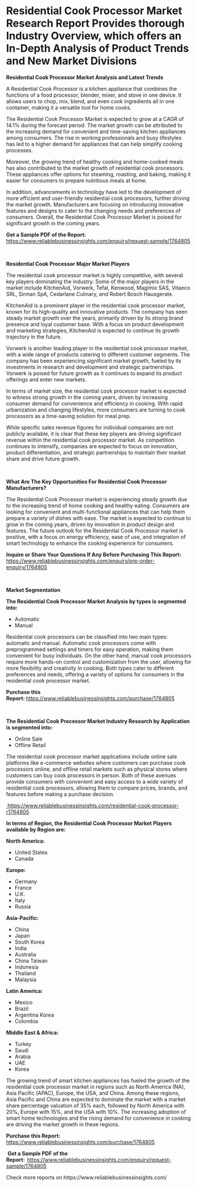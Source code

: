 <p><h1>Residential Cook Processor Market Research Report Provides thorough Industry Overview, which offers an In-Depth Analysis of Product Trends and New Market Divisions</h1></p><p><strong>Residential Cook Processor Market Analysis and Latest Trends</strong></p>
<p><p>A Residential Cook Processor is a kitchen appliance that combines the functions of a food processor, blender, mixer, and stove in one device. It allows users to chop, mix, blend, and even cook ingredients all in one container, making it a versatile tool for home cooks.</p><p>The Residential Cook Processor Market is expected to grow at a CAGR of 14.1% during the forecast period. The market growth can be attributed to the increasing demand for convenient and time-saving kitchen appliances among consumers. The rise in working professionals and busy lifestyles has led to a higher demand for appliances that can help simplify cooking processes.</p><p>Moreover, the growing trend of healthy cooking and home-cooked meals has also contributed to the market growth of residential cook processors. These appliances offer options for steaming, roasting, and baking, making it easier for consumers to prepare nutritious meals at home.</p><p>In addition, advancements in technology have led to the development of more efficient and user-friendly residential cook processors, further driving the market growth. Manufacturers are focusing on introducing innovative features and designs to cater to the changing needs and preferences of consumers. Overall, the Residential Cook Processor Market is poised for significant growth in the coming years.</p></p>
<p><strong>Get a Sample PDF of the Report:&nbsp;</strong> <a href="https://www.reliablebusinessinsights.com/enquiry/request-sample/1764805">https://www.reliablebusinessinsights.com/enquiry/request-sample/1764805</a></p>
<p>&nbsp;</p>
<p><strong>Residential Cook Processor Major Market Players</strong></p>
<p><p>The residential cook processor market is highly competitive, with several key players dominating the industry. Some of the major players in the market include KitchenAid, Vorwerk, Tefal, Kenwood, Magimix SAS, Vitaeco SRL, Sirman SpA, Cedarlane Culinary, and Robert Bosch Hausgerate.</p><p>KitchenAid is a prominent player in the residential cook processor market, known for its high-quality and innovative products. The company has seen steady market growth over the years, primarily driven by its strong brand presence and loyal customer base. With a focus on product development and marketing strategies, KitchenAid is expected to continue its growth trajectory in the future.</p><p>Vorwerk is another leading player in the residential cook processor market, with a wide range of products catering to different customer segments. The company has been experiencing significant market growth, fueled by its investments in research and development and strategic partnerships. Vorwerk is poised for future growth as it continues to expand its product offerings and enter new markets.</p><p>In terms of market size, the residential cook processor market is expected to witness strong growth in the coming years, driven by increasing consumer demand for convenience and efficiency in cooking. With rapid urbanization and changing lifestyles, more consumers are turning to cook processors as a time-saving solution for meal prep.</p><p>While specific sales revenue figures for individual companies are not publicly available, it is clear that these key players are driving significant revenue within the residential cook processor market. As competition continues to intensify, companies are expected to focus on innovation, product differentiation, and strategic partnerships to maintain their market share and drive future growth.</p></p>
<p>&nbsp;</p>
<p><strong>What Are The Key Opportunities For Residential Cook Processor Manufacturers?</strong></p>
<p><p>The Residential Cook Processor market is experiencing steady growth due to the increasing trend of home cooking and healthy eating. Consumers are looking for convenient and multi-functional appliances that can help them prepare a variety of dishes with ease. The market is expected to continue to grow in the coming years, driven by innovation in product design and features. The future outlook for the Residential Cook Processor market is positive, with a focus on energy efficiency, ease of use, and integration of smart technology to enhance the cooking experience for consumers.</p></p>
<p><strong>Inquire or Share Your Questions If Any Before Purchasing This Report:</strong> <a href="https://www.reliablebusinessinsights.com/enquiry/pre-order-enquiry/1764805">https://www.reliablebusinessinsights.com/enquiry/pre-order-enquiry/1764805</a></p>
<p>&nbsp;</p>
<p><strong>Market Segmentation</strong></p>
<p><strong>The Residential Cook Processor Market Analysis by types is segmented into:</strong></p>
<p><ul><li>Automatic</li><li>Manual</li></ul></p>
<p><p>Residential cook processors can be classified into two main types: automatic and manual. Automatic cook processors come with preprogrammed settings and timers for easy operation, making them convenient for busy individuals. On the other hand, manual cook processors require more hands-on control and customization from the user, allowing for more flexibility and creativity in cooking. Both types cater to different preferences and needs, offering a variety of options for consumers in the residential cook processor market.</p></p>
<p><strong>Purchase this Report:&nbsp;</strong><a href="https://www.reliablebusinessinsights.com/purchase/1764805">https://www.reliablebusinessinsights.com/purchase/1764805</a></p>
<p>&nbsp;</p>
<p><strong>The Residential Cook Processor Market Industry Research by Application is segmented into:</strong></p>
<p><ul><li>Online Sale</li><li>Offline Retail</li></ul></p>
<p><p>The residential cook processor market applications include online sale platforms like e-commerce websites where customers can purchase cook processors online, and offline retail markets such as physical stores where customers can buy cook processors in person. Both of these avenues provide consumers with convenient and easy access to a wide variety of residential cook processors, allowing them to compare prices, brands, and features before making a purchase decision.</p></p>
<p><a href="https://www.reliablebusinessinsights.com/residential-cook-processor-r1764805">&nbsp;https://www.reliablebusinessinsights.com/residential-cook-processor-r1764805</a></p>
<p><strong>In terms of Region, the Residential Cook Processor Market Players available by Region are:</strong></p>
<p>
    <p> <strong> North America: </strong>
        <ul>
            <li>United States</li>
            <li>Canada</li>
        </ul>
        </p> 
    <p> <strong> Europe: </strong>
        <ul>
            <li>Germany</li>
            <li>France</li>
            <li>U.K.</li>
            <li>Italy</li>
            <li>Russia</li>
        </ul>
        </p> 
    <p> <strong> Asia-Pacific: </strong>
        <ul>
            <li>China</li>
            <li>Japan</li>
            <li>South Korea</li>
            <li>India</li>
            <li>Australia</li>
            <li>China Taiwan</li>
            <li>Indonesia</li>
            <li>Thailand</li>
            <li>Malaysia</li>
        </ul>
        </p> 
    <p> <strong> Latin America: </strong>
        <ul>
            <li>Mexico</li>
            <li>Brazil</li>
            <li>Argentina Korea</li>
            <li>Colombia</li>
        </ul>
        </p> 
    <p> <strong> Middle East & Africa: </strong>
        <ul>
            <li>Turkey</li>
            <li>Saudi</li>
            <li>Arabia</li>
            <li>UAE</li>
            <li>Korea</li>
        </ul>
    </p>
    </p>
<p><p>The growing trend of smart kitchen appliances has fueled the growth of the residential cook processor market in regions such as North America (NA), Asia Pacific (APAC), Europe, the USA, and China. Among these regions, Asia Pacific and China are expected to dominate the market with a market share percentage valuation of 35% each, followed by North America with 20%, Europe with 15%, and the USA with 10%. The increasing adoption of smart home technologies and the rising demand for convenience in cooking are driving the market growth in these regions.</p></p>
<p><strong>Purchase this Report: </strong><a href="https://www.reliablebusinessinsights.com/purchase/1764805">https://www.reliablebusinessinsights.com/purchase/1764805</a></p>
<p>&nbsp;<strong>Get a Sample PDF of the Report:&nbsp;&nbsp;</strong><a href="https://www.reliablebusinessinsights.com/enquiry/request-sample/1764805">https://www.reliablebusinessinsights.com/enquiry/request-sample/1764805</a></p>
<p><strong></strong></p>
<p>Check more reports on https://www.reliablebusinessinsights.com/</p>